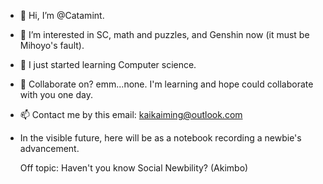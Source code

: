 - 👋 Hi, I’m @Catamint.
- 👀 I’m interested in SC, math and puzzles, and Genshin now (it must be Mihoyo's fault).
- 🌱 I just started learning Computer science.
- 💞️ Collaborate on? emm...none. I'm learning and hope could collaborate with you one day.
- 📫 Contact me by this email: kaikaiming@outlook.com
- In the visible future, here will be as a notebook recording a newbie's advancement. 

   Off topic: Haven't you know Social Newbility? (Akimbo)

<!---
Catamint/Catamint is a ✨ special ✨ repository because its `README.md` (this file) appears on your GitHub profile.
You can click the Preview link to take a look at your changes.
--->
